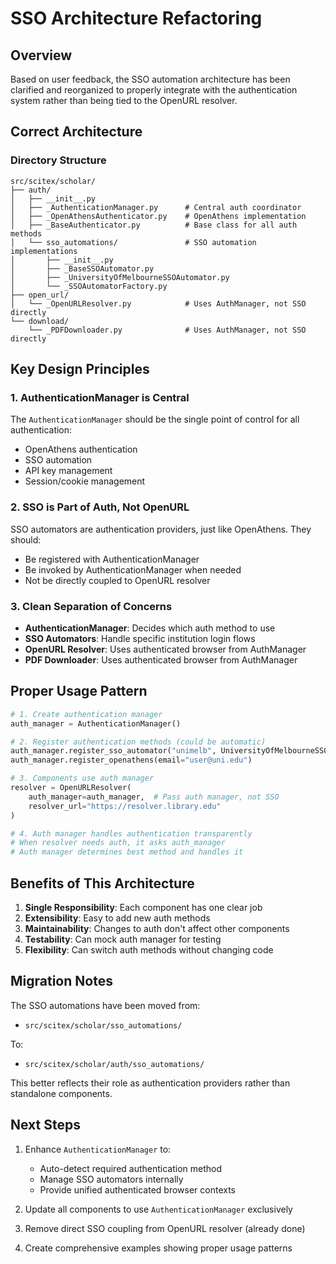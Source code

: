 # SSO Architecture Refactoring

## Overview

Based on user feedback, the SSO automation architecture has been clarified and reorganized to properly integrate with the authentication system rather than being tied to the OpenURL resolver.

## Correct Architecture

### Directory Structure
```
src/scitex/scholar/
├── auth/
│   ├── __init__.py
│   ├── _AuthenticationManager.py      # Central auth coordinator
│   ├── _OpenAthensAuthenticator.py    # OpenAthens implementation
│   ├── _BaseAuthenticator.py          # Base class for all auth methods
│   └── sso_automations/               # SSO automation implementations
│       ├── __init__.py
│       ├── _BaseSSOAutomator.py
│       ├── _UniversityOfMelbourneSSOAutomator.py
│       └── _SSOAutomatorFactory.py
├── open_url/
│   └── _OpenURLResolver.py            # Uses AuthManager, not SSO directly
└── download/
    └── _PDFDownloader.py              # Uses AuthManager, not SSO directly
```

## Key Design Principles

### 1. AuthenticationManager is Central
The `AuthenticationManager` should be the single point of control for all authentication:
- OpenAthens authentication
- SSO automation
- API key management
- Session/cookie management

### 2. SSO is Part of Auth, Not OpenURL
SSO automators are authentication providers, just like OpenAthens. They should:
- Be registered with AuthenticationManager
- Be invoked by AuthenticationManager when needed
- Not be directly coupled to OpenURL resolver

### 3. Clean Separation of Concerns
- **AuthenticationManager**: Decides which auth method to use
- **SSO Automators**: Handle specific institution login flows
- **OpenURL Resolver**: Uses authenticated browser from AuthManager
- **PDF Downloader**: Uses authenticated browser from AuthManager

## Proper Usage Pattern

```python
# 1. Create authentication manager
auth_manager = AuthenticationManager()

# 2. Register authentication methods (could be automatic)
auth_manager.register_sso_automator("unimelb", UniversityOfMelbourneSSOAutomator())
auth_manager.register_openathens(email="user@uni.edu")

# 3. Components use auth manager
resolver = OpenURLResolver(
    auth_manager=auth_manager,  # Pass auth manager, not SSO
    resolver_url="https://resolver.library.edu"
)

# 4. Auth manager handles authentication transparently
# When resolver needs auth, it asks auth_manager
# Auth manager determines best method and handles it
```

## Benefits of This Architecture

1. **Single Responsibility**: Each component has one clear job
2. **Extensibility**: Easy to add new auth methods
3. **Maintainability**: Changes to auth don't affect other components
4. **Testability**: Can mock auth manager for testing
5. **Flexibility**: Can switch auth methods without changing code

## Migration Notes

The SSO automations have been moved from:
- `src/scitex/scholar/sso_automations/`

To:
- `src/scitex/scholar/auth/sso_automations/`

This better reflects their role as authentication providers rather than standalone components.

## Next Steps

1. Enhance `AuthenticationManager` to:
   - Auto-detect required authentication method
   - Manage SSO automators internally
   - Provide unified authenticated browser contexts

2. Update all components to use `AuthenticationManager` exclusively

3. Remove direct SSO coupling from OpenURL resolver (already done)

4. Create comprehensive examples showing proper usage patterns